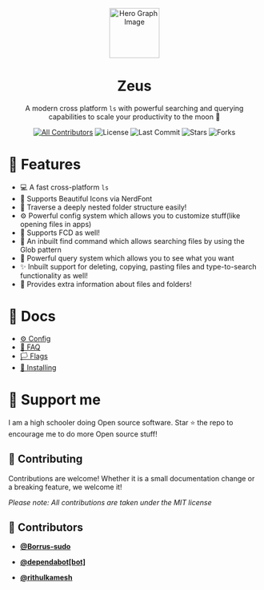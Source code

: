 <!-- DO NOT REMOVE - contributor_list:data:start:["Borrus-sudo", "dependabot[bot]", "rithulkamesh"]:end -->
<p align="center">
  <img width="100px" src="https://api.iconify.design/noto-v1:telescope.svg" align="center" alt="Hero Graph Image" />
  <h1 align="center">Zeus </h1>
  <p align="center"> A modern cross platform <code>ls</code> with powerful searching and querying capabilities to scale your productivity to the moon 🚀
  </p>
</p>
<div align='center'>

[![All Contributors](https://img.shields.io/github/contributors/Borrus-sudo/Zeus?color=orange)](#contributors-)
![License](https://img.shields.io/github/license/Borrus-sudo/Zeus?label=License)
![Last Commit](https://img.shields.io/github/last-commit/Borrus-sudo/Zeus?label=Last%20Commit)
![Stars](https://img.shields.io/github/stars/Borrus-sudo/Zeus)
![Forks](https://img.shields.io/github/forks/Borrus-sudo/Zeus)
</div>


# 🎩 Features

- 💻 A fast cross-platform `ls`
- 🎨 Supports Beautiful Icons via NerdFont
- 📁 Traverse a deeply nested folder structure easily!
- ⚙ Powerful config system which allows you to customize stuff(like opening files in apps)
- 💪 Supports FCD as well!
- 🔎 An inbuilt find command which allows searching files by using the Glob pattern
- 🧐 Powerful query system which allows you to see what you want
- ✨ Inbuilt support for deleting, copying, pasting files and type-to-search functionality as well!
- 📄 Provides extra information about files and folders!

# 📝 Docs

- [⚙️ Config](./docs/config.md)
- [🔮 FAQ](./docs/faq.md)
- [🏳 Flags](./docs/flags.md)
- [📨 Installing](./docs/installing.md)

# 🕺 Support me

I am a high schooler doing Open source software. Star ⭐ the repo to encourage me to do more Open source stuff! 

## 🎉 Contributing
</div>
<div align='left'>

Contributions are welcome! Whether it is a small documentation change or a breaking feature, we welcome it!

_Please note: All contributions are taken under the MIT license_
</div>

<!-- prettier-ignore-start -->
<!-- DO NOT REMOVE - contributor_list:start -->
## 👥 Contributors


- **[@Borrus-sudo](https://github.com/Borrus-sudo)**

- **[@dependabot[bot]](https://github.com/apps/dependabot)**

- **[@rithulkamesh](https://github.com/rithulkamesh)**

<!-- DO NOT REMOVE - contributor_list:end -->
<!-- prettier-ignore-end -->